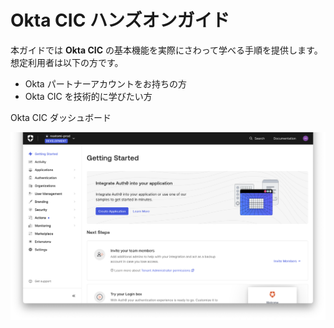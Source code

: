 # Okta CIC ハンズオンガイド

本ガイドでは **Okta CIC** の基本機能を実際にさわって学べる手順を提供します。想定利用者は以下の方です。

* Okta パートナーアカウントをお持ちの方
* Okta CIC を技術的に学びたい方

Okta CIC ダッシュボード

![Okta CIC Dashboard](pics/01-01.png)